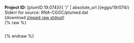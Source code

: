**Project ID:** [plumID:19.074]({{ '/' | absolute_url }}eggs/19/074/)  
Stderr for source:  RNA-CGGC/plumed.dat   
(download [zipped raw stdout](plumed.dat.plumed.stdout.txt.zip))  
{% raw %}
<pre>
</pre>
{% endraw %}
